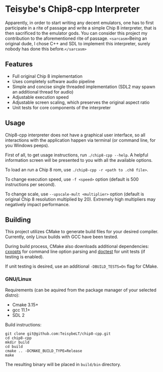 # Teisybe's Chip8-cpp Interpreter

Apparently, in order to start writing any decent emulators, one has to first participate in a rite of passage and write a simple Chip 8 interpreter, that is then sacrificed to the emulator gods. You can consider this project my contribution to the aforementioned rite of passage. `<sarcasm>`Being an original dude, I chose C++ and SDL to implement this interpreter, surely nobody has done this before.`</sarcasm>`

## Features

* Full original Chip 8 implementation
* Uses completely software audio pipeline
* Simple and concise single threaded implementation (SDL2 may spawn an additional thread for audio)
* Adjustable execution speed
* Adjustable screen scaling, which preserves the original aspect ratio
* Unit tests for core components of the interpreter

## Usage

Chip8-cpp interpreter does not have a graphical user interface, so all interactions with the application happen via terminal (or command line, for you Windows peeps).

First of all, to get usage instructions, run `./chip8-cpp --help`. A helpful information screen will be presented to you with all the available options.

To load an run a Chip 8 rom, use `./chip8-cpp -r <path to .ch8 file>`.

To change execution speed, use `-f <speed>` option (default is 500 instructions per second).

To change scale, use `--upscale-mult <multiplier>` option (default is original Chip 8 resolution multiplied by 20). Extremely high multipliers may negatively impact performance.

## Building

This project utilizes CMake to generate build files for your desired compiler. Currently, only Linux builds with GCC have been tested.

During build process, CMake also downloads additional dependencies: [cxxopts](https://github.com/jarro2783/cxxopts) for command line option parsing and [doctest](https://github.com/onqtam/doctest) for unit tests (if testing is enabled).

If unit testing is desired, use an additional `-DBUILD_TESTS=On` flag for CMake.

### GNU/Linux

Requirements (can be aquired from the package manager of your selected distro):
* Cmake 3.15+
* gcc 11.1+
* SDL 2


Build instructions:
```
git clone git@github.com:TeisybeLT/chip8-cpp.git
cd chip8-cpp
mkdir build
cd build
cmake .. -DCMAKE_BUILD_TYPE=Release
make
```

The resulting binary will be placed in `build/bin` directory.
